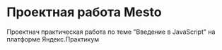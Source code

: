 # Проектная работа Mesto

Проектнач практическая работа по теме "Введение в JavaScript" на платформе Яндекс.Практикум
